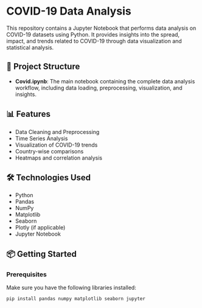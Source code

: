 # COVID-19 Data Analysis

This repository contains a Jupyter Notebook that performs data analysis on COVID-19 datasets using Python. It provides insights into the spread, impact, and trends related to COVID-19 through data visualization and statistical analysis.

## 📁 Project Structure


- **Covid.ipynb**: The main notebook containing the complete data analysis workflow, including data loading, preprocessing, visualization, and insights.

## 📊 Features

- Data Cleaning and Preprocessing
- Time Series Analysis
- Visualization of COVID-19 trends
- Country-wise comparisons
- Heatmaps and correlation analysis

## 🛠️ Technologies Used

- Python
- Pandas
- NumPy
- Matplotlib
- Seaborn
- Plotly (if applicable)
- Jupyter Notebook

## 📦 Getting Started

### Prerequisites

Make sure you have the following libraries installed:

```bash
pip install pandas numpy matplotlib seaborn jupyter

